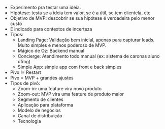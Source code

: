 - Experimento pra testar uma ideia.
- Hipótese: testa se a ideia tem valor, se é a útil, se tem clientela, etc
- Objetivo de MVP: descobrir se sua hipótese é verdadeira pelo menor custo
- É indicado para contextos de incerteza
- Tipos:
	- Landing Page: Validação bem inicial, apenas para capturar leads. Muito simples e menos poderoso de MVP.
	- Mágico de Oz: Backend manual
	- Concierge: Atendimento todo manual (ex: sistema de caronas aluno ufmg)
	- Simple App: simple app com front e back simples
- Pivo != Restart
- Pivo = MVP +  grandes ajustes
- Tipos de pivô:
	- Zoom-in: uma feature vira novo produto
	- Zoom-out: MVP vira uma feature de produto maior
	- Segmento de clientes
	- Aplicação para plataforma
	- Modelo de negócios
	- Canal de distribuição
	- Tecnologia